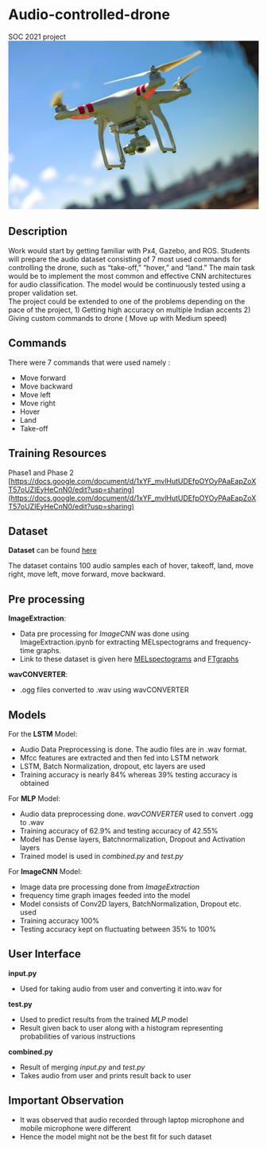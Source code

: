 # Audio-controlled-drone
SOC 2021 project
![SOC 2021 project](https://github.com/rishav1122/Audio-controlled-drone/blob/main/drone.png)

## Description  
Work would start by getting familiar with Px4, Gazebo, and ROS. Students will prepare the audio dataset consisting of 7 most used commands for controlling the drone, such as “take-off,” “hover,” and “land.” The main task would be to implement the most common and effective CNN architectures for audio classification. The model would be continuously tested using a proper validation set.  
The project could be extended to one of the problems depending on the pace of the project, 1) Getting high accuracy on multiple Indian accents 2) Giving custom commands to drone ( Move up with Medium speed)


## Commands
There were 7 commands that were used namely :
- Move forward
- Move backward
- Move left
- Move right
- Hover 
- Land
- Take-off

## Training Resources  
Phase1 and Phase 2 [https://docs.google.com/document/d/1xYF_mvlHutUDEfpOYOyPAaEapZoXT57oUZIEyHeCnN0/edit?usp=sharing](https://docs.google.com/document/d/1xYF_mvlHutUDEfpOYOyPAaEapZoXT57oUZIEyHeCnN0/edit?usp=sharing)  

## Dataset
**Dataset** can be found [here](https://drive.google.com/drive/u/1/folders/1C3Y-C8MWiFWBAa3McXtOVRZI57CWVlDW)

The dataset contains 100 audio samples each of hover, takeoff, land, move right, move left, move forward, move backward.

## Pre processing
**ImageExtraction**:
- Data pre processing for *ImageCNN* was done using ImageExtraction.ipynb for extracting MELspectograms and frequency-time graphs.
- Link to these dataset is given here [MELspectograms](https://drive.google.com/drive/folders/1aNxL6bQnK7jGjDJi1RlnE4fYp38ysZU8?usp=sharing) and [FTgraphs](https://drive.google.com/drive/folders/1nIKcfA8ayYCwQvZAU6cSUTILzHmNhQ5u?usp=sharing)

**wavCONVERTER**:
- .ogg files converted to .wav using wavCONVERTER

## Models

For the **LSTM** Model: 
- Audio Data Preprocessing is done. The audio files are in .wav format.
- Mfcc features are extracted and then fed into LSTM network
- LSTM, Batch Normalization, dropout, etc layers are used
- Training accuracy is nearly 84% whereas 39% testing accuracy is obtained

For **MLP** Model:
- Audio data preprocessing done. *wavCONVERTER* used to convert .ogg to .wav
- Training accuracy of 62.9% and testing accuracy of 42.55%
- Model has Dense layers, Batchnormalization, Dropout and Activation layers
- Trained model is used in *combined.py* and *test.py*

For **ImageCNN** Model:
- Image data pre processing done from *ImageExtraction*
- frequency time graph images feeded into the model
- Model consists of Conv2D layers, BatchNormalization, Dropout etc. used
- Training accuracy 100%
- Testing accuracy kept on fluctuating between 35% to 100%

## User Interface

**input.py**
- Used for taking audio from user and converting it into.wav for

**test.py**
- Used to predict results from the trained *MLP* model
- Result given back to user along with a histogram representing probabilities of various instructions

**combined.py**
- Result of merging *input.py* and *test.py*
- Takes audio from user and prints result back to user

## Important Observation
- It was observed that audio recorded through laptop microphone and mobile microphone were different
- Hence the model might not be the best fit for such dataset
